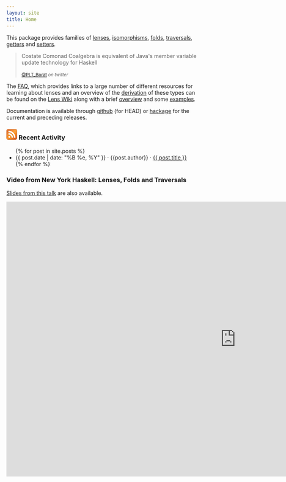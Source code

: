 ```yaml
---
layout: site
title: Home
---
```



This package provides families of [lenses](https://github.com/ekmett/lens/blob/master/src/Control/Lens/Type.hs), [isomorphisms](https://github.com/ekmett/lens/blob/master/src/Control/Lens/Iso.hs), [folds](https://github.com/ekmett/lens/blob/master/src/Control/Lens/Fold.hs), [traversals](https://github.com/ekmett/lens/blob/master/src/Control/Lens/Traversal.hs), [getters](https://github.com/ekmett/lens/blob/master/src/Control/Lens/Getter.hs) and [setters](https://github.com/ekmett/lens/blob/master/src/Control/Lens/Setter.hs).

<blockquote>
  <p>Costate Comonad Coalgebra is equivalent of Java's member variable update technology for Haskell</p>
  <small><a href="https://twitter.com/PLT_Borat/">@PLT_Borat</a> <cite title="twitter">on twitter</cite></small>
</blockquote>

The [FAQ](https://github.com/ekmett/lens/wiki/FAQ), which provides links to a large number of different resources for learning about lenses and an overview of the [derivation](https://github.com/ekmett/lens/wiki/Derivation) of these types can be found on the [Lens Wiki](https://github.com/ekmett/lens/wiki) along with a brief [overview](https://github.com/ekmett/lens/wiki/Overview) and some [examples](https://github.com/ekmett/lens/wiki/Examples).

Documentation is available through [github](http://ekmett.github.com/lens/frames.html) (for HEAD) or [hackage](http://hackage.haskell.org/package/lens) for the current and preceding releases.

### <a href="/rss.xml"><img src="/img/feed-icon-28x28.png"></a> Recent Activity

<div class="content">
  <div class="related">
    <ul>
      {% for post in site.posts %}
      <li>
        <span>{{ post.date | date: "%B %e, %Y" }}</span> &middot; <span>{{post.author}}</span> &middot; <span><a href="{% if post.link != null %}{{ post.link }}{% else %}{{ post.url }}{% endif %}">{{ post.title }}</a></span>
      </li>
      {% endfor %}
    </ul>
  </div>
</div>

### Video from New York Haskell: Lenses, Folds and Traversals

[Slides from this talk](http://comonad.com/haskell/Lenses-Folds-and-Traversals-NYC.pdf) are also available.

<iframe width="1200" height="720" src="https://www.youtube.com/v/cefnmjtAolY" frameborder="0" allowfullscreen="1"></iframe>

